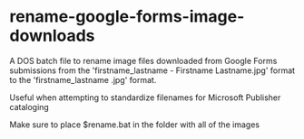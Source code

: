 # rename-google-forms-image-downloads
A DOS batch file to rename image files downloaded from Google Forms submissions from the 'firstname_lastname - Firstname Lastname.jpg' format to the 'firstname_lastname .jpg' format.

Useful when attempting to standardize filenames for Microsoft Publisher cataloging

Make sure to place $rename.bat in the folder with all of the images
